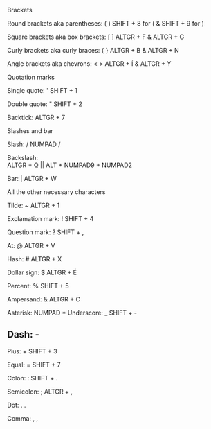 Brackets

Round brackets aka parentheses: ( )
SHIFT + 8 for ( & SHIFT + 9 for )

Square brackets aka box brackets: [ ]
ALTGR + F & ALTGR + G

Curly brackets aka curly braces: { }
ALTGR + B & ALTGR + N

Angle brackets aka chevrons: < >
ALTGR + Í & ALTGR + Y

Quotation marks

Single quote: '
SHIFT + 1

Double quote: "
SHIFT + 2

Backtick:
ALTGR + 7

Slashes and bar

Slash: /
NUMPAD /

Backslash: \
ALTGR + Q || ALT + NUMPAD9 + NUMPAD2

Bar: |
ALTGR + W

All the other necessary characters

Tilde: ~
ALTGR + 1

Exclamation mark: !
SHIFT + 4

Question mark: ?
SHIFT + ,

At: @
ALTGR + V

Hash: #
ALTGR + X

Dollar sign: $
ALTGR + É

Percent: %
SHIFT + 5

Ampersand: &
ALTGR + C

Asterisk: NUMPAD *
Underscore: _
SHIFT + -

## Dash: -

Plus: +
SHIFT + 3

Equal: =
SHIFT + 7

Colon: :
SHIFT + .

Semicolon: ;
ALTGR + ,

Dot: .
.

Comma: ,
,
